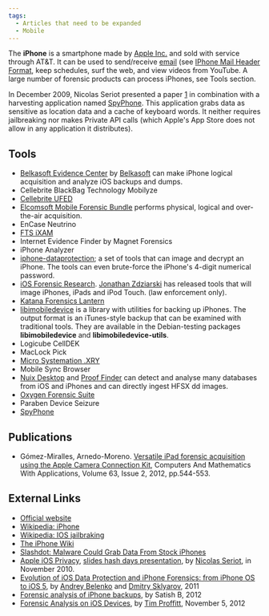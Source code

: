 ```yaml
---
tags:
  - Articles that need to be expanded
  - Mobile
---
```

The **iPhone** is a smartphone made by [Apple Inc.](apple_inc..md) and sold
with service through AT&T. It can be used to send/receive [email](email.md)
(see [IPhone Mail Header Format](iphone_mail_header_format.md), keep schedules,
surf the web, and view videos from YouTube. A large number of forensic products
can process iPhones, see Tools section.

In December 2009, Nicolas Seriot presented a paper
[1](http://seriot.ch/resources/talks_papers/iPhonePrivacy.pdf) in
combination with a harvesting application named
[SpyPhone](https://github.com/nst/spyphone). This application grabs data
as sensitive as location data and a cache of keyboard words. It neither
requires jailbreaking nor makes Private API calls (which Apple's App
Store does not allow in any application it distributes).

## Tools

- [Belkasoft Evidence Center](https://belkasoft.com/x)
  by [Belkasoft](belkasoft.md) can make iPhone logical acquisition and analyze
  iOS backups and dumps.
- Cellebrite BlackBag Technology Mobilyze
- [Cellebrite UFED](https://www.cellebrite.com/forensic-solutions/ios-forensics.html)
- [Elcomsoft Mobile Forensic Bundle](https://www.elcomsoft.com/emfb.html) performs physical,
  logical and over-the-air acquisition.
- EnCase Neutrino
- [FTS iXAM](http://www.ixam-forensics.com/)
- Internet Evidence Finder by Magnet Forensics
- iPhone Analyzer
- [iphone-dataprotection](https://code.google.com/archive/p/iphone-dataprotection);
  a set of tools that can image and decrypt an iPhone. The tools can
  even brute-force the iPhone's 4-digit numerical password.
- [iOS Forensic Research](http://www.iosresearch.org). [Jonathan Zdziarski](jonathan_zdziarski.md) has released tools that will
  image iPhones, iPads and iPod Touch. (law enforcement only).
- [Katana Forensics Lantern](http://katanaforensics.com/products/)
- [libimobiledevice](https://libimobiledevice.org/) is a library with
  utilities for backing up iPhones. The output format is an iTunes-style
  backup that can be examined with traditional tools. They are available
  in the Debian-testing packages **libimobiledevice** and
  **libimobiledevice-utils**.
- Logicube CellDEK
- MacLock Pick
- [Micro Systemation .XRY](.xry.md)
- Mobile Sync Browser
- [Nuix Desktop](nuix_desktop.md) and [Proof Finder](proof_finder.md) can detect and analyse many databases
  from iOS and iPhones and can directly ingest HFSX dd images.
- [Oxygen Forensic Suite](oxygen_forensic_suite.md)
- Paraben Device Seizure
- [SpyPhone](https://github.com/nst/spyphone)

## Publications

- Gómez-Miralles, Arnedo-Moreno. [Versatile iPad forensic acquisition using the Apple Camera Connection Kit](https://openaccess.uoc.edu/bitstream/10609/11862/1/iPadForensics.pdf),
  Computers And Mathematics With Applications, Volume 63, Issue 2, 2012,
  pp.544-553.

## External Links

- [Official website](https://www.apple.com/iphone/)
- [Wikipedia: iPhone](https://en.wikipedia.org/wiki/IPhone)
- [Wikipedia: IOS jailbraking](https://en.wikipedia.org/wiki/IOS_jailbreaking)
- [The iPhone Wiki](https://www.theiphonewiki.com/wiki/Main_Page)
- [Slashdot: Malware Could Grab Data From Stock iPhones](https://it.slashdot.org/story/09/12/04/0413235/Malware-Could-Grab-Data-From-Stock-iPhones?from=rsshttp://it.slashdot.org/story/09/12/04/0413235/Malware-Could-Grab-Data-From-Stock-iPhones?from=rss&utm_source=feedburner&utm_medium=feed&utm_campaign=Feed%3A+Slashdot%2Fslashdot+%28Slashdot%29utm_source=feedburnerhttp://it.slashdot.org/story/09/12/04/0413235/Malware-Could-Grab-Data-From-Stock-iPhones?from=rss&utm_source=feedburner&utm_medium=feed&utm_campaign=Feed%3A+Slashdot%2Fslashdot+%28Slashdot%29utm_medium=feedhttp://it.slashdot.org/story/09/12/04/0413235/Malware-Could-Grab-Data-From-Stock-iPhones?from=rss&utm_source=feedburner&utm_medium=feed&utm_campaign=Feed%3A+Slashdot%2Fslashdot+%28Slashdot%29utm_campaign=Feed%3A+Slashdot%2Fslashdot+%28Slashdot%29)
- [Apple iOS Privacy](http://seriot.ch/resources/talks_papers/iPhonePrivacy.pdf),
  [slides hash days presentation](http://seriot.ch/resources/talks_papers/ios_privacy_hashdays.pdf),
  by [Nicolas Seriot](nicolas_seriot.md), in November 2010.
- [Evolution of iOS Data Protection and iPhone Forensics: from iPhone OS to iOS 5](http://media.blackhat.com/bh-ad-11/Belenko/bh-ad-11-Belenko-iOS_Data_Protection.pdf),
  by [Andrey Belenko](andrey_belenko.md) and [Dmitry Sklyarov](dmitry_sklyarov.md), 2011
- [Forensic analysis of iPhone backups](http://www.exploit-db.com/wp-content/themes/exploit/docs/19767.pdf),
  by Satish B, 2012
- [Forensic Analysis on iOS Devices](https://www.sans.org/white-papers/34092/),
  by [Tim Proffitt](tim_proffitt.md), November 5, 2012
